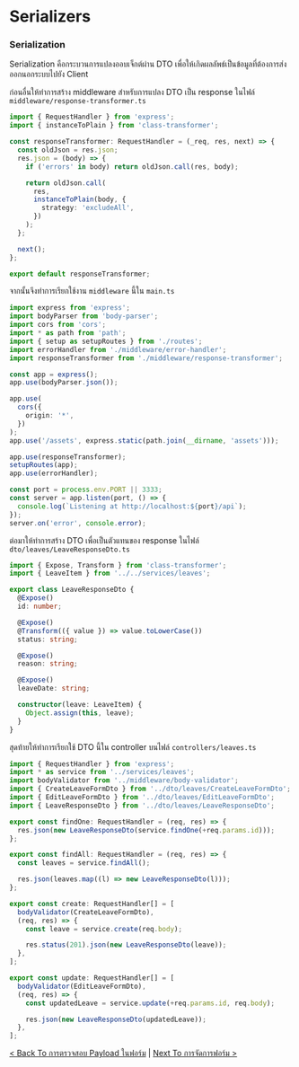 # Serializers

### Serialization

Serialization คือกระบวนการแปลงออบเจ็กต์ผ่าน DTO เพื่อให้เกิดผลลัพธ์เป็นข้อมูลที่ต้องการส่งออกนอกระบบไปยัง Client

ก่อนอื่นให้ทำการสร้าง middleware สำหรับการแปลง DTO เป็น response ในไฟล์ `middleware/response-transformer.ts`

```typescript
import { RequestHandler } from 'express';
import { instanceToPlain } from 'class-transformer';

const responseTransformer: RequestHandler = (_req, res, next) => {
  const oldJson = res.json;
  res.json = (body) => {
    if ('errors' in body) return oldJson.call(res, body);

    return oldJson.call(
      res,
      instanceToPlain(body, {
        strategy: 'excludeAll',
      })
    );
  };

  next();
};

export default responseTransformer;
```

จากนั้นจึงทำการเรียกใช้งาน `middleware` นี้ใน `main.ts`

```typescript
import express from 'express';
import bodyParser from 'body-parser';
import cors from 'cors';
import * as path from 'path';
import { setup as setupRoutes } from './routes';
import errorHandler from './middleware/error-handler';
import responseTransformer from './middleware/response-transformer';

const app = express();
app.use(bodyParser.json());

app.use(
  cors({
    origin: '*',
  })
);
app.use('/assets', express.static(path.join(__dirname, 'assets')));

app.use(responseTransformer);
setupRoutes(app);
app.use(errorHandler);

const port = process.env.PORT || 3333;
const server = app.listen(port, () => {
  console.log(`Listening at http://localhost:${port}/api`);
});
server.on('error', console.error);
```

ต่อมาให้ทำการสร้าง DTO เพื่อเป็นตัวแทนของ response ในไฟล์ `dto/leaves/LeaveResponseDto.ts`

```typescript
import { Expose, Transform } from 'class-transformer';
import { LeaveItem } from '../../services/leaves';

export class LeaveResponseDto {
  @Expose()
  id: number;

  @Expose()
  @Transform(({ value }) => value.toLowerCase())
  status: string;

  @Expose()
  reason: string;

  @Expose()
  leaveDate: string;

  constructor(leave: LeaveItem) {
    Object.assign(this, leave);
  }
}
```

สุดท้ายให้ทำการเรียกใช้ DTO นี้ใน controller บนไฟล์ `controllers/leaves.ts`

```typescript
import { RequestHandler } from 'express';
import * as service from '../services/leaves';
import bodyValidator from '../middleware/body-validator';
import { CreateLeaveFormDto } from '../dto/leaves/CreateLeaveFormDto';
import { EditLeaveFormDto } from '../dto/leaves/EditLeaveFormDto';
import { LeaveResponseDto } from '../dto/leaves/LeaveResponseDto';

export const findOne: RequestHandler = (req, res) => {
  res.json(new LeaveResponseDto(service.findOne(+req.params.id)));
};

export const findAll: RequestHandler = (req, res) => {
  const leaves = service.findAll();

  res.json(leaves.map((l) => new LeaveResponseDto(l)));
};

export const create: RequestHandler[] = [
  bodyValidator(CreateLeaveFormDto),
  (req, res) => {
    const leave = service.create(req.body);

    res.status(201).json(new LeaveResponseDto(leave));
  },
];

export const update: RequestHandler[] = [
  bodyValidator(EditLeaveFormDto),
  (req, res) => {
    const updatedLeave = service.update(+req.params.id, req.body);

    res.json(new LeaveResponseDto(updatedLeave));
  },
];
```

[&lt; Back To การตรวจสอบ Payload ในฟอร์ม](Check-Payload-In-Form.md) | [Next To การจัดการฟอร์ม &gt; ](Form-Management.md)
